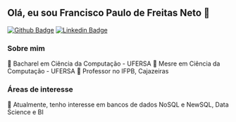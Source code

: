 ## Olá, eu sou Francisco Paulo de Freitas Neto 👋

[![Github Badge](https://img.shields.io/badge/-Github-000?style=flat-square&logo=Github&logoColor=white&link=https://github.com/paulofreitasnt)](https://github.com/paulofreitasnt)
[![Linkedin Badge](https://img.shields.io/badge/-LinkedIn-blue?style=flat-square&logo=Linkedin&logoColor=white&link=https://www.linkedin.com/in/paulo-freitas-325a7ba9/)](https://www.linkedin.com/in/paulo-freitas-325a7ba9/)

### Sobre mim
:school: Bacharel em Ciência da Computação - UFERSA
:school: Mesre em Ciência da Computação - UFERSA
:office: Professor no IFPB, Cajazeiras

### Áreas de interesse
:closed_book: Atualmente, tenho interesse em bancos de dados NoSQL e NewSQL, Data Science e BI
